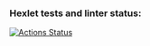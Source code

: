 ### Hexlet tests and linter status:
[![Actions Status](https://github.com/IlyaBag/python-project-83/workflows/hexlet-check/badge.svg)](https://github.com/IlyaBag/python-project-83/actions)